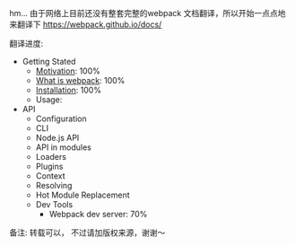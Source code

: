 hm... 由于网络上目前还没有整套完整的webpack 文档翻译，所以开始一点点地来翻译下 https://webpack.github.io/docs/


翻译进度:
<ul>
	<li>
		Getting Stated
		<ul>
			<li><a href="getting started/motivation/README.md">Motivation</a>: 100%</li>
			<li><a href="getting started/what is webpack/README.md">What is webpack</a>: 100%</li>
			<li><a href="getting started/installation/README.md">Installation</a>: 100%</li>
			<li>Usage:</li>
		</ul>
	</li>
	<li>
		API
		<ul>
			<li>Configuration</li>
			<li>CLI</li>
			<li>Node.js API</li>
			<li>API in modules</li>
			<li>Loaders</li>
			<li>Plugins</li>
			<li>Context</li>
			<li>Resolving</li>
			<li>Hot Module Replacement</li>
			<li>
				Dev Tools
				<ul>
					<li><a href="api/webpack-dev-server/README.md"></a>Webpack dev server: 70%</li>
				</ul>
			</li>
		</ul>
	</li>
</ul>

备注:
转载可以， 不过请加版权来源，谢谢～